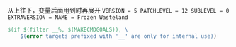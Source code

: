 从上往下，变量后面用到时再展开
`
VERSION = 5
PATCHLEVEL = 12
SUBLEVEL = 0
EXTRAVERSION =
NAME = Frozen Wasteland
`

```makefile
$(if $(filter __%, $(MAKECMDGOALS)), \
	$(error targets prefixed with '__' are only for internal use))
```
